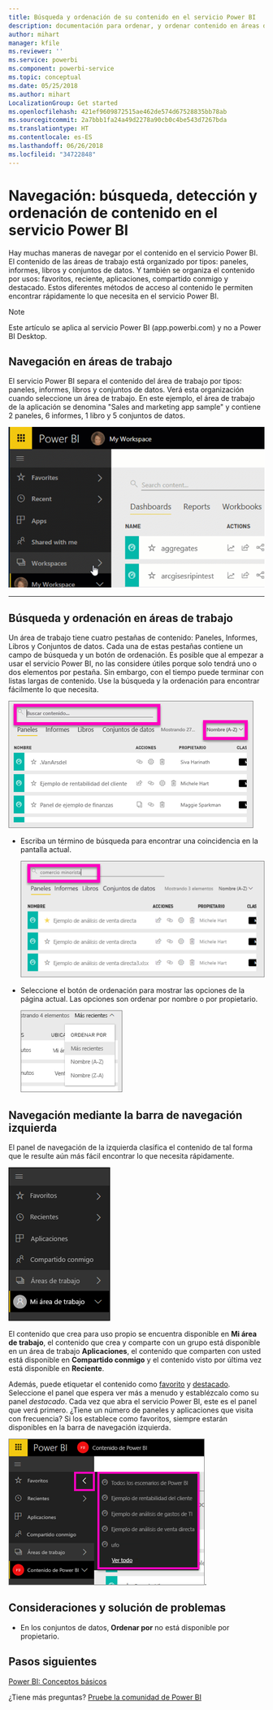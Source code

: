 ```yaml
---
title: Búsqueda y ordenación de su contenido en el servicio Power BI
description: documentación para ordenar, y ordenar contenido en áreas de trabajo de Power BI
author: mihart
manager: kfile
ms.reviewer: ''
ms.service: powerbi
ms.component: powerbi-service
ms.topic: conceptual
ms.date: 05/25/2018
ms.author: mihart
LocalizationGroup: Get started
ms.openlocfilehash: 421ef9609872515ae462de574d67528835bb78ab
ms.sourcegitcommit: 2a7bbb1fa24a49d2278a90cb0c4be543d7267bda
ms.translationtype: HT
ms.contentlocale: es-ES
ms.lasthandoff: 06/26/2018
ms.locfileid: "34722848"
---
```

# <a name="navigation-searching-finding-and-sorting-content-in-power-bi-service"></a>Navegación: búsqueda, detección y ordenación de contenido en el servicio Power BI
Hay muchas maneras de navegar por el contenido en el servicio Power BI. El contenido de las áreas de trabajo está organizado por tipos: paneles, informes, libros y conjuntos de datos.  Y también se organiza el contenido por usos: favoritos, reciente, aplicaciones, compartido conmigo y destacado. Estos diferentes métodos de acceso al contenido le permiten encontrar rápidamente lo que necesita en el servicio Power BI.  

>[!NOTE] 
>Este artículo se aplica al servicio Power BI (app.powerbi.com) y no a Power BI Desktop.

## <a name="navigation-within-workspaces"></a>Navegación en áreas de trabajo

El servicio Power BI separa el contenido del área de trabajo por tipos: paneles, informes, libros y conjuntos de datos. Verá esta organización cuando seleccione un área de trabajo. En este ejemplo, el área de trabajo de la aplicación se denomina "Sales and marketing app sample" y contiene 2 paneles, 6 informes, 1 libro y 5 conjuntos de datos.

![Vídeo](media/service-navigation-search-filter-sort/workspaces.gif)

________________________________________

## <a name="searching-and-sorting-in-workspaces"></a>Búsqueda y ordenación en áreas de trabajo
Un área de trabajo tiene cuatro pestañas de contenido: Paneles, Informes, Libros y Conjuntos de datos.  Cada una de estas pestañas contiene un campo de búsqueda y un botón de ordenación.  Es posible que al empezar a usar el servicio Power BI, no las considere útiles porque solo tendrá uno o dos elementos por pestaña.  Sin embargo, con el tiempo puede terminar con listas largas de contenido.  Use la búsqueda y la ordenación para encontrar fácilmente lo que necesita.

![Pestaña Paneles](media/service-navigation-search-filter-sort/power-bi-search-sort2.png)

* Escriba un término de búsqueda para encontrar una coincidencia en la pantalla actual.
  
   ![Escritura de término de búsqueda](media/service-navigation-search-filter-sort/power-bi-search2.png)
* Seleccione el botón de ordenación para mostrar las opciones de la página actual. Las opciones son ordenar por nombre o por propietario.
  
   ![Menú de ordenación](media/service-navigation-search-filter-sort/power-bi-sort-alpha.png)

## <a name="navigation-using-the-left-navbar"></a>Navegación mediante la barra de navegación izquierda
El panel de navegación de la izquierda clasifica el contenido de tal forma que le resulte aún más fácil encontrar lo que necesita rápidamente.  

![Panel de navegación izquierdo](media/service-navigation-search-filter-sort/power-bi-newnav.png)



El contenido que crea para uso propio se encuentra disponible en **Mi área de trabajo**, el contenido que crea y comparte con un grupo está disponible en un área de trabajo **Aplicaciones**, el contenido que comparten con usted está disponible en **Compartido conmigo** y el contenido visto por última vez está disponible en **Reciente**.

Además, puede etiquetar el contenido como [favorito](service-dashboard-favorite.md) y [destacado](service-dashboard-featured.md). Seleccione el panel que espera ver más a menudo y establézcalo como su panel *destacado*. Cada vez que abra el servicio Power BI, este es el panel que verá primero. ¿Tiene un número de paneles y aplicaciones que visita con frecuencia? Si los establece como favoritos, siempre estarán disponibles en la barra de navegación izquierda.

![Ventana flotante de favoritos](media/service-navigation-search-filter-sort/power-bi-favorite-flyout.png).


## <a name="considerations-and-troubleshooting"></a>Consideraciones y solución de problemas
* En los conjuntos de datos, **Ordenar por** no está disponible por propietario.

## <a name="next-steps"></a>Pasos siguientes
[Power BI: Conceptos básicos](service-basic-concepts.md)

¿Tiene más preguntas? [Pruebe la comunidad de Power BI](http://community.powerbi.com/)